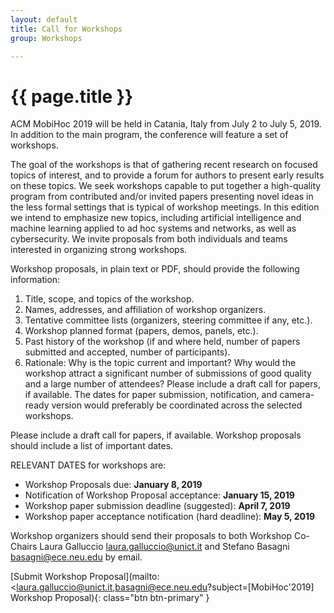 ```yaml
---
layout: default
title: Call for Workshops
group: Workshops

---
```


# {{ page.title }}


ACM MobiHoc 2019 will be held in Catania, Italy from July 2 to July 5, 2019. In addition to the main program, the conference will feature a set of workshops.


The goal of the workshops is that of gathering recent research on focused topics of interest, and to provide a forum for authors to present early results on these topics. We seek workshops capable to put together a high-quality program from contributed and/or invited papers presenting novel ideas in the less formal settings that is typical of workshop meetings. In this edition we intend to emphasize new topics, including artificial intelligence and machine learning applied to ad hoc systems and networks, as well as cybersecurity. We invite proposals from both individuals and teams interested in organizing strong workshops.

Workshop proposals, in plain text or PDF, should provide the following information:
1. Title, scope, and topics of the workshop.
2. Names, addresses, and affiliation of workshop organizers.
3. Tentative committee lists (organizers, steering committee if any, etc.).
4. Workshop planned format (papers, demos, panels, etc.).
5. Past history of the workshop (if and where held, number of papers submitted and
accepted, number of participants).
6. Rationale: Why is the topic current and important? Why would the workshop attract a significant number of submissions of good quality and a large number of
attendees? Please include a draft call for papers, if available. The dates for paper submission, notification, and camera-ready version would preferably be coordinated across the selected workshops.

Please include a draft call for papers, if available. Workshop proposals should include a list of important dates.

RELEVANT DATES for workshops are:
- Workshop Proposals due: **January 8, 2019**
- Notification of Workshop Proposal acceptance: **January 15, 2019**
- Workshop paper submission deadline (suggested): **April 7, 2019**
- Workshop paper acceptance notification (hard deadline): **May 5, 2019**

Workshop organizers should send their proposals to both Workshop Co-Chairs Laura Galluccio <laura.galluccio@unict.it> and Stefano Basagni <basagni@ece.neu.edu> by email.


[Submit Workshop Proposal](mailto:<laura.galluccio@unict.it,basagni@ece.neu.edu?subject=[MobiHoc'2019] Workshop Proposal){: class="btn btn-primary" }
